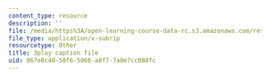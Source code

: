 ```yaml
---
content_type: resource
description: ''
file: /media/https%3A/open-learning-course-data-rc.s3.amazonaws.com/res-3-004-visualizing-materials-science-fall-2017/867e0c4050f65866a8f77a0e7cc088fc_80hnG8EH5tA.vtt
file_type: application/x-subrip
resourcetype: Other
title: 3play caption file
uid: 867e0c40-50f6-5866-a8f7-7a0e7cc088fc
---
```


